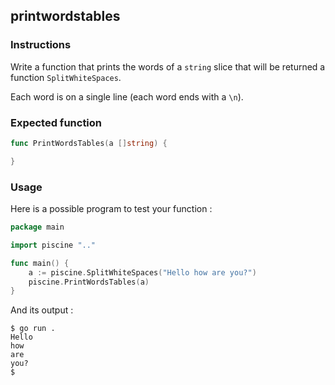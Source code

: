 ## printwordstables

### Instructions

Write a function that prints the words of a `string` slice that will be returned a function `SplitWhiteSpaces`.

Each word is on a single line (each word ends with a `\n`).

### Expected function

```go
func PrintWordsTables(a []string) {

}
```

### Usage

Here is a possible program to test your function :

```go
package main

import piscine ".."

func main() {
	a := piscine.SplitWhiteSpaces("Hello how are you?")
	piscine.PrintWordsTables(a)
}
```

And its output :

```console
$ go run .
Hello
how
are
you?
$
```
